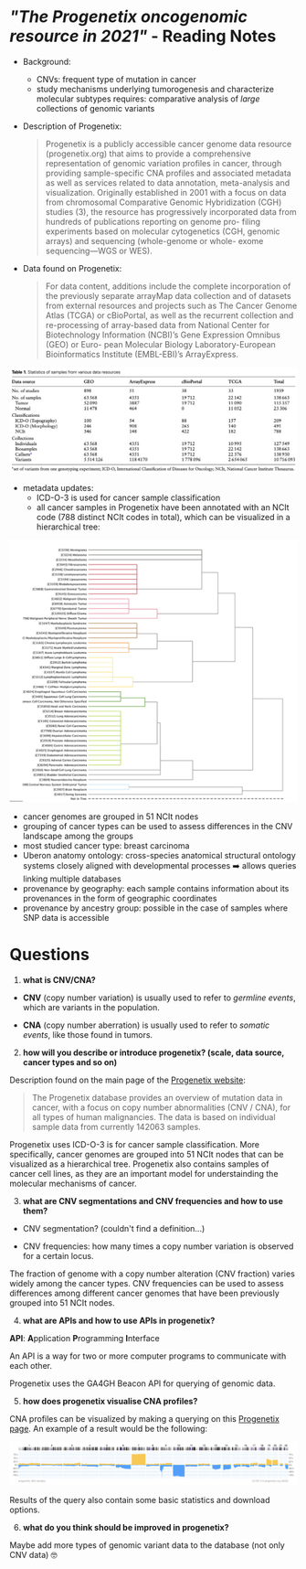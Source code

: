 # *"The Progenetix oncogenomic resource in 2021"* - Reading Notes

* Background:
  *  CNVs: frequent type of mutation in cancer
  *  study mechanisms underlying tumorogenesis and characterize molecular subtypes requires: comparative analysis of *large* collections of genomic variants

* Description of Progenetix:
  > Progenetix is a publicly accessible cancer genome data resource (progenetix.org) that aims to provide a comprehensive representation of genomic variation profiles in cancer, through providing sample-specific CNA profiles and associated metadata as well as services related to data annotation, meta-analysis and visualization.
  > Originally established in 2001 with a focus on data from chromosomal Comparative Genomic Hybridization (CGH) studies (3), the resource has progressively incorporated data from hundreds of publications reporting on genome pro- filing experiments based on molecular cytogenetics (CGH, genomic arrays) and sequencing (whole-genome or whole- exome sequencing—WGS or WES). 
 
* Data found on Progenetix:
  > For data content, additions include the complete incorporation of the previously separate arrayMap data collection and of datasets from external resources and projects such as The Cancer Genome Atlas (TCGA) or cBioPortal, as well as the recurrent collection and re-processing of array-based data from National Center for Biotechnology Information (NCBI)’s Gene Expression Omnibus (GEO) or Euro- pean Molecular Biology Laboratory-European Bioinformatics Institute (EMBL-EBI)’s ArrayExpress.

![data-resources](img/progenetix-data-resources.png)

* metadata updates:
  * ICD-O-3 is used for cancer sample classification
  * all cancer samples in Progenetix have been annotated with an NCIt code (788 distinct NCIt codes in total), which can be visualized in a hierarchical tree:

![samples-hierarchy](img/samples-hierarchy.png)

  * cancer genomes are grouped in 51 NCIt nodes
  * grouping of cancer types can be used to assess differences in the CNV landscape among the groups
  * most studied cancer type: breast carcinoma
  * Uberon anatomy ontology: cross-species anatomical structural ontology systems closely aligned with developmental processes ➡️ allows queries linking multiple databases 
  * provenance by geography: each sample contains information about its provenances in the form of geographic coordinates
  * provenance by ancestry group: possible in the case of samples where SNP data is accessible


# Questions
1. **what is CNV/CNA?**

  * **CNV** (copy number variation) is usually used to refer to *germline events*, which are variants in the population.

  * **CNA** (copy number aberration) is usually used to refer to *somatic events*, like those found in tumors.

2. **how will you describe or introduce progenetix? (scale, data source, cancer types and so on)**

Description found on the main page of the [Progenetix website](https://progenetix.org):
> The Progenetix database provides an overview of mutation data in cancer, with a focus on copy number abnormalities (CNV / CNA), for all types of human malignancies. 
> The data is based on individual sample data from currently 142063 samples.

Progenetix uses ICD-O-3 is for cancer sample classification. More specifically, cancer genomes are grouped into 51 NCIt nodes that can be visualized as a hierarchical tree. Progenetix also contains samples of cancer cell lines, as they are an important model for understainding the molecular mechanisms of cancer.

3. **what are CNV segmentations and CNV frequencies and how to use them?**

  * CNV segmentation? (couldn't find a definition...)

  * CNV frequencies: how many times a copy number variation is observed for a certain locus.

The fraction of genome with a copy number alteration (CNV fraction) varies widely among the cancer types. CNV frequencies can be used to assess differences among different cancer genomes that have been previously grouped into 51 NCIt nodes.
 
4. **what are APIs and how to use APIs in progenetix?**

**API**: **A**pplication **P**rogramming **I**nterface

An API is a way for two or more computer programs to communicate with each other.

Progenetix uses the GA4GH Beacon API for querying of genomic data.

5. **how does progenetix visualise CNA profiles?**

CNA profiles can be visualized by making a querying on this [Progenetix page](https://progenetix.org/biosamples/). An example of a result would be the following:

![CNA-profile](img/CNA-profile.png)

Results of the query also contain some basic statistics and download options.

6. **what do you think should be improved in progenetix?**

Maybe add more types of genomic variant data to the database (not only CNV data) 🤓



